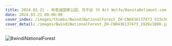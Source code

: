 ```yaml
---
title: 2024.03.21 - 布恩迪国家公园，乌干达 (© Art Wolfe/DanitaDelimont.com)
date: 2024.03.21 00:00:00
cover_index: /images/thumbs/BwindiNationalForest_ZH-CN0436137473_533x300.jpg
cover_detail: /images/BwindiNationalForest_ZH-CN0436137473_1920x1080.jpg
---
```


![BwindiNationalForest](/images/BwindiNationalForest_ZH-CN0436137473_1920x1080.jpg)
